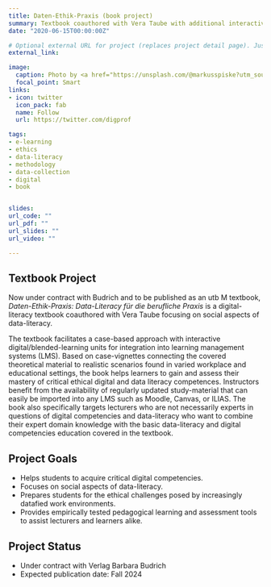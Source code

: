 ```yaml
---
title: Daten-Ethik-Praxis (book project)
summary: Textbook coauthored with Vera Taube with additional interactive digital/blended-learning units for integration into learning management systems (LMS).
date: "2020-06-15T00:00:00Z"

# Optional external URL for project (replaces project detail page). Just type `external_link` in the text.
external_link: 

image:
  caption: Photo by <a href="https://unsplash.com/@markusspiske?utm_source=unsplash&utm_medium=referral&utm_content=creditCopyText">Markus Spiske</a> on <a href="https://unsplash.com/s/photos/code-screen-digital?utm_source=unsplash&utm_medium=referral&utm_content=creditCopyText">Unsplash</a>
  focal_point: Smart
links:
- icon: twitter
  icon_pack: fab
  name: Follow
  url: https://twitter.com/digprof

tags:
- e-learning
- ethics
- data-literacy
- methodology
- data-collection
- digital
- book


slides: 
url_code: ""
url_pdf: ""
url_slides: ""
url_video: ""

---
```


## Textbook Project

Now under contract with Budrich and to be published as an utb M textbook, *Daten-Ethik-Praxis: Data-Literacy für die berufliche Praxis* is a digital-literacy textbook coauthored with Vera Taube focusing on social aspects of data-literacy. 

The textbook facilitates a case-based approach with interactive digital/blended-learning units for integration into learning management systems (LMS). Based on case-vignettes connecting the covered theoretical material to realistic scenarios found in varied workplace and educational settings, the book helps learners to gain and assess their mastery of critical ethical digital and data literacy competences. Instructors benefit from the availability of regularly updated study-material that can easily be imported into any LMS such as Moodle, Canvas, or ILIAS. The book also specifically targets lecturers who are not necessarily experts in questions of digital competencies and data-literacy who want to combine their expert domain knowledge with the basic data-literacy and digital competencies education covered in the textbook.

## Project Goals

- Helps students to acquire critical digital competencies.
- Focuses on social aspects of data-literacy.
- Prepares students for the ethical challenges posed by increasingly datafied work environments.
- Provides empirically tested pedagogical learning and assessment tools to assist lecturers and learners alike.


## Project Status

- Under contract with Verlag Barbara Budrich
- Expected publication date: Fall 2024
